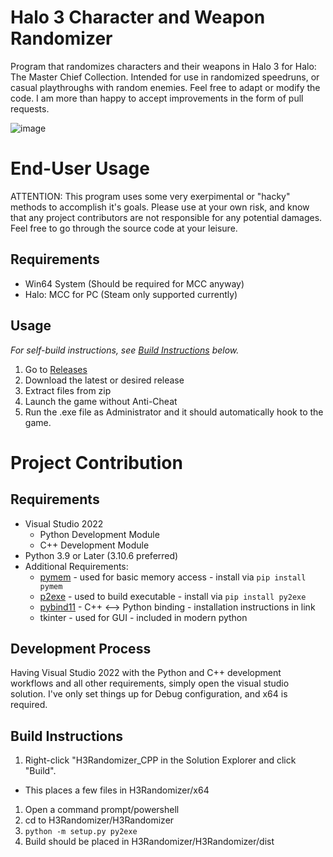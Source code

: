 # Halo 3 Character and Weapon Randomizer
Program that randomizes characters and their weapons in Halo 3 for Halo: The Master Chief Collection. Intended for use in randomized speedruns, or casual playthroughs with random enemies. Feel free to adapt or modify the code. I am more than happy to accept improvements in the form of pull requests.

![image](https://user-images.githubusercontent.com/5671812/190297057-3b03bac0-055b-413c-b650-94cfb1de35ed.png)

# End-User Usage
ATTENTION: This program uses some very exerpimental or "hacky" methods to accomplish it's goals. Please use at your own risk, and know that any project contributors are not responsible for any potential damages. Feel free to go through the source code at your leisure.
## Requirements
- Win64 System (Should be required for MCC anyway)
- Halo: MCC for PC (Steam only supported currently)

## Usage
*For self-build instructions, see [Build Instructions](https://github.com/jonetiz/H3Randomizer/blob/master/README.md#build-instructions) below.*
1. Go to [Releases](https://github.com/jonetiz/H3randomizer/releases/)
2. Download the latest or desired release
3. Extract files from zip
4. Launch the game without Anti-Cheat
5. Run the .exe file as Administrator and it should automatically hook to the game.

# Project Contribution
## Requirements
- Visual Studio 2022
  - Python Development Module
  - C++ Development Module
- Python 3.9 or Later (3.10.6 preferred)
- Additional Requirements:
  - [pymem](https://pymem.readthedocs.io/en/latest/) - used for basic memory access - install via `pip install pymem`
  - [p2exe](https://www.py2exe.org/) - used to build executable - install via `pip install py2exe`
  - [pybind11](https://pybind11.readthedocs.io/en/stable/) - C++ <--> Python binding - installation instructions in link
  - tkinter - used for GUI - included in modern python

## Development Process
Having Visual Studio 2022 with the Python and C++ development workflows and all other requirements, simply open the visual studio solution. I've only set things up for Debug configuration, and x64 is required.

## Build Instructions
1. Right-click "H3Randomizer_CPP in the Solution Explorer and click "Build".
  - This places a few files in H3Randomizer/x64
1. Open a command prompt/powershell
2. cd to H3Randomizer/H3Randomizer
3. `python -m setup.py py2exe`
4. Build should be placed in H3Randomizer/H3Randomizer/dist
